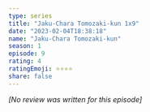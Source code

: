 ```yaml
---
type: series
title: "Jaku-Chara Tomozaki-kun 1x9"
date: "2023-02-04T18:38:18"
name: "Jaku-Chara Tomozaki-kun"
season: 1
episode: 9
rating: 4
ratingEmoji: ⭐️⭐️⭐️⭐️
share: false
---
```


_[No review was written for this episode]_
